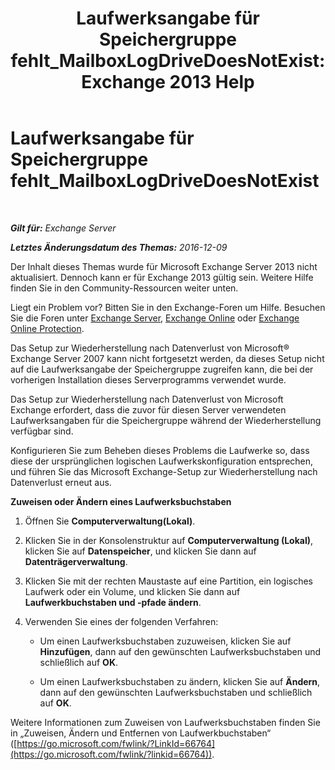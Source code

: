 ﻿---
title: 'Laufwerksangabe für Speichergruppe fehlt_MailboxLogDriveDoesNotExist: Exchange 2013 Help'
TOCTitle: Laufwerksangabe für Speichergruppe fehlt_MailboxLogDriveDoesNotExist
ms:assetid: fe210f29-60cb-4d34-877e-1356a21dc02a
ms:mtpsurl: https://technet.microsoft.com/de-de/library/ms.exch.setupreadiness.mailboxlogdrivedoesnotexist(v=EXCHG.150)
ms:contentKeyID: 50477146
ms.date: 04/24/2018
mtps_version: v=EXCHG.150
ms.translationtype: HT
---

# Laufwerksangabe für Speichergruppe fehlt\_MailboxLogDriveDoesNotExist

 

_**Gilt für:** Exchange Server_

_**Letztes Änderungsdatum des Themas:** 2016-12-09_

Der Inhalt dieses Themas wurde für Microsoft Exchange Server 2013 nicht aktualisiert. Dennoch kann er für Exchange 2013 gültig sein. Weitere Hilfe finden Sie in den Community-Ressourcen weiter unten.

Liegt ein Problem vor? Bitten Sie in den Exchange-Foren um Hilfe. Besuchen Sie die Foren unter [Exchange Server](https://go.microsoft.com/fwlink/p/?linkid=60612), [Exchange Online](https://go.microsoft.com/fwlink/p/?linkid=267542) oder [Exchange Online Protection](https://go.microsoft.com/fwlink/p/?linkid=285351).

Das Setup zur Wiederherstellung nach Datenverlust von Microsoft® Exchange Server 2007 kann nicht fortgesetzt werden, da dieses Setup nicht auf die Laufwerksangabe der Speichergruppe zugreifen kann, die bei der vorherigen Installation dieses Serverprogramms verwendet wurde.

Das Setup zur Wiederherstellung nach Datenverlust von Microsoft Exchange erfordert, dass die zuvor für diesen Server verwendeten Laufwerksangaben für die Speichergruppe während der Wiederherstellung verfügbar sind.

Konfigurieren Sie zum Beheben dieses Problems die Laufwerke so, dass diese der ursprünglichen logischen Laufwerkskonfiguration entsprechen, und führen Sie das Microsoft Exchange-Setup zur Wiederherstellung nach Datenverlust erneut aus.

**Zuweisen oder Ändern eines Laufwerksbuchstaben**

1.  Öffnen Sie **Computerverwaltung(Lokal)**.

2.  Klicken Sie in der Konsolenstruktur auf **Computerverwaltung (Lokal)**, klicken Sie auf **Datenspeicher**, und klicken Sie dann auf **Datenträgerverwaltung**.

3.  Klicken Sie mit der rechten Maustaste auf eine Partition, ein logisches Laufwerk oder ein Volume, und klicken Sie dann auf **Laufwerkbuchstaben und -pfade ändern**.

4.  Verwenden Sie eines der folgenden Verfahren:
    
      - Um einen Laufwerksbuchstaben zuzuweisen, klicken Sie auf **Hinzufügen**, dann auf den gewünschten Laufwerksbuchstaben und schließlich auf **OK**.
    
      - Um einen Laufwerksbuchstaben zu ändern, klicken Sie auf **Ändern**, dann auf den gewünschten Laufwerksbuchstaben und schließlich auf **OK**.

Weitere Informationen zum Zuweisen von Laufwerksbuchstaben finden Sie in „Zuweisen, Ändern und Entfernen von Laufwerkbuchstaben“ ([https://go.microsoft.com/fwlink/?LinkId=66764](https://go.microsoft.com/fwlink/?linkid=66764)).

